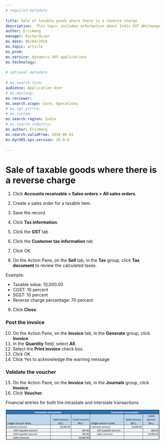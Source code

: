 ```yaml
---
# required metadata

title: Sale of taxable goods where there is a reverse charge
description:  This topic includes information about Indis GST Whitepaper in Microsoft Dynamics 365 for Finance and Operations.
author: EricWang
manager: RichardLuan
ms.date: 06/04/2019
ms.topic: article
ms.prod: 
ms.service: dynamics-365-applications
ms.technology: 

# optional metadata

# ms.search.form: 
audience: Application User
# ms.devlang: 
ms.reviewer: 
ms.search.scope: Core, Operations
# ms.tgt_pltfrm: 
# ms.custom: 
ms.search.region: India
# ms.search.industry: 
ms.author: EricWang
ms.search.validFrom: 2019-06-01
ms.dyn365.ops.version: 10.0.4

---
```


# Sale of taxable goods where there is a reverse charge

1. Click **Accounts receivable > Sales orders > All sales orders**.
2. Create a sales order for a taxable item.
3. Save the record.
4. Click **Tax information**.

5. Click the **GST** tab

6. Click the **Customer tax information** tab

7. Click OK.
8. On the Action Pane, on the **Sell** tab, in the **Tax** group, click **Tax document** to review the calculated taxes.

Example:

- Taxable value: 10,000.00
- CGST: 10 percent
- SGST: 10 percent
- Reverse charge percentage: 70 percent

9. Click **Close**.

### Post the invoice

10. On the Action Pane, on the **Invoice** tab, in the **Generate** group, click **Invoice**.
11. In the **Quantity** field, select **All**.
12. Select the **Print invoice** check box.
13. Click OK.
14. Click Yes to acknowledge the warning message

### Validate the voucher

15. On the Action Pane, on the **Invoice** tab, in the **Journals** group, click **Invoice**.
16. Click **Voucher**.

Financial entries for both the intrastate and interstate transactions

![](media/Annotation-2019-05-20-144319.png)



